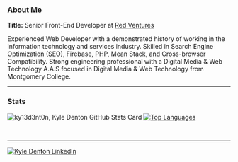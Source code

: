 
<!--
**ky13d3nt0n/ky13d3nt0n** is a ✨ _special_ ✨ repository because its `README.md` (this file) appears on your GitHub profile. -->

### About Me

**Title:** Senior Front-End Developer at [Red Ventures](https://www.redventures.com/)

Experienced Web Developer with a demonstrated history of working in the information technology and services industry. Skilled in Search Engine Optimization (SEO), Firebase, PHP, Mean Stack, and Cross-browser Compatibility. Strong engineering professional with a Digital Media & Web Technology A.A.S focused in Digital Media & Web Technology from Montgomery College.

---

### Stats

![ky13d3nt0n, Kyle Denton GitHub Stats Card](https://github-readme-stats.vercel.app/api?username=ky13d3nt0n&show_icons=true&theme=nord&count_private=true&hide=stars) [![Top Languages](https://github-readme-stats.vercel.app/api/top-langs/?username=ky13d3nt0n&hide=shell&layout=compact)](https://github.com/ky13d3nt0n/github-readme-stats)

&nbsp;

---

[![Kyle Denton LinkedIn](https://img.shields.io/badge/LinkedIn-0077B5?style=for-the-badge&logo=linkedin&logoColor=white)](https://www.linkedin.com/in/kyle-denton-57071871/)
